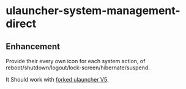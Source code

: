 # ulauncher-system-management-direct

## Enhancement
Provide their every own icon for each system action, of reboot/shutdown/logout/lock-screen/hibernate/suspend. 

It Should work with [forked ulauncher V5](https://github.com/elementdavv/ulauncher).
